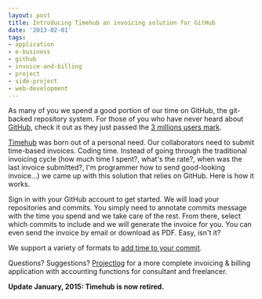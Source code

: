```yaml
---
layout: post
title: Introducing Timehub an invoicing solution for GitHub
date: '2013-02-01'
tags:
- application
- e-business
- github
- invoice-and-billing
- project
- side-project
- web-development
---
```


As many of you we spend a good portion of our time on GitHub, the git-backed repository system. For those of you who have never heard about
[GitHub](http://github.com), check it out as they just passed the
[3 millions users mark](http://techcrunch.com/2013/01/16/github-passes-the-3-million-developer-mark/).


[Timehub](http://timehub.me/) was born out of a personal need. Our collaborators need to submit time-based invoices. Coding time. Instead of going through the traditional invoicing cycle (how much time I spent?, what's the rate?, when was the last invoice submitted?, I'm programmer how to send good-looking invoice...) we came up with this solution that relies on GitHub. Here is how it works.

Sign in with your GitHub account to get started. We will load your repositories and commits. You simply need to annotate commits message with the time you spend and we take care of the rest. From there, select which commits to include and we will generate the invoice for you. You can even send the invoice by email or download as PDF. Easy, isn't it?

We support a variety of formats to
[add time to your commit](https://timehub.me/help).

Questions? Suggestions?
[Projectlog](http://getprojectlog.com/) for a more complete invoicing & billing application with accounting functions for consultant and freelancer.

**Update January, 2015: Timehub is now retired.**
